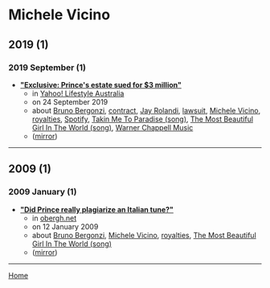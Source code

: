 # Michele Vicino

## 2019 (1)

### 2019 September (1)

 - [**"Exclusive: Prince's estate sued for $3 million"**](https://au.lifestyle.yahoo.com/princes-estate-sued-for-3-million-053919372.html)
    - in [Yahoo! Lifestyle Australia](https://au.lifestyle.yahoo.com/)
    - on 24 September 2019
    - about [Bruno Bergonzi](../../topics/bruno-bergonzi/index.md), [contract](../../topics/contract/index.md), [Jay Rolandi](../../topics/jay-rolandi/index.md), [lawsuit](../../topics/lawsuit/index.md), [Michele Vicino](../../topics/michele-vicino/index.md), [royalties](../../topics/royalties/index.md), [Spotify](../../topics/spotify/index.md), [Takin Me To Paradise (song)](../../topics/song/takin-me-to-paradise/index.md), [The Most Beautiful Girl In The World (song)](../../topics/song/the-most-beautiful-girl-in-the-world/index.md), [Warner Chappell Music](../../topics/warner-chappell-music/index.md)
    - ([mirror](https://web.archive.org/web/*/https://au.lifestyle.yahoo.com/princes-estate-sued-for-3-million-053919372.html))

----

## 2009 (1)

### 2009 January (1)

 - [**"Did Prince really plagiarize an Italian tune?"**](https://obergh.net/songoffire/2009/01/12/did-prince-really-plagiarize-an-italian-tune/)
    - in [obergh.net](https://obergh.net/)
    - on 12 January 2009
    - about [Bruno Bergonzi](../../topics/bruno-bergonzi/index.md), [Michele Vicino](../../topics/michele-vicino/index.md), [royalties](../../topics/royalties/index.md), [The Most Beautiful Girl In The World (song)](../../topics/song/the-most-beautiful-girl-in-the-world/index.md)
    - ([mirror](https://web.archive.org/web/*/https://obergh.net/songoffire/2009/01/12/did-prince-really-plagiarize-an-italian-tune/))

----

[Home](../index.md)
